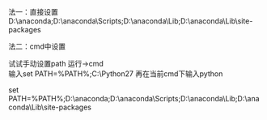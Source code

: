 法一：直接设置
D:\anaconda;D:\anaconda\Scripts;D:\anaconda\Lib;D:\anaconda\Lib\site-packages

法二：cmd中设置

试试手动设置path
运行->cmd  
输入set PATH=%PATH%;C:\Python27
再在当前cmd下输入python



set PATH=%PATH%;D:\anaconda;D:\anaconda\Scripts;D:\anaconda\Lib;D:\anaconda\Lib\site-packages
